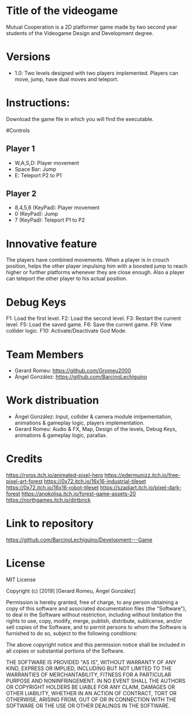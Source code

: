 # Title of the videogame
Mutual Cooperation is a 2D platformer game made by two second year 
students of the Videogame Design and Development degree. 

# Versions
- 1.0: Two levels designed with two 
players implemented. Players can move, 
jump, have dual moves and teleport. 

# Instructions:
Download the game file in 
which you will find the executable. 

#Controls
## Player 1
- W,A,S,D: Player movement
- Space Bar: Jump
- E: Teleport P2 to P1

## Player 2
- 8,4,5,6 (KeyPad): Player movement
- 0 (KeyPad): Jump
- 7 (KeyPad): Teleport P1 to P2

# Innovative feature
The players have combined movements. When a player 
is in  crouch position, 
helps the other player impulsing 
him with a boosted jump to reach 
higher or further platforms 
whenever they are close enough. Also a player can 
teleport the other player to his actual position.

# Debug Keys
F1: Load the first level. 
F2: Load the second level. 
F3: Restart the current level. 
F5: Load the saved game. 
F6: Save the current game. 
F9: View collider logic. 
F10: Activate/Deactivate God Mode. 

# Team Members
- Gerard Romeu: https://github.com/Gromeu2000
- Ángel González: https://github.com/BarcinoLechiguino

# Work distribuation
- Ángel González: Input, collider & camera module imlpementation, animations & gameplay logic, players implementation.
- Gerard Romeu: Audio & FX, Map, Design of the levels, Debug Keys, animations & gameplay logic, parallax.

# Credits
https://rvros.itch.io/animated-pixel-hero
https://edermunizz.itch.io/free-pixel-art-forest
https://0x72.itch.io/16x16-industrial-tileset
https://0x72.itch.io/16x16-robot-tileset
https://szadiart.itch.io/pixel-dark-forest
https://anokolisa.itch.io/forest-game-assets-20
https://northgames.itch.io/dirtbrick

# Link to repository
https://github.com/BarcinoLechiguino/Development---Game

# License
MIT License

Copyright (c) [2019] [Gerard Romeu, Ángel González]

Permission is hereby granted, free of charge, to any person obtaining a copy
of this software and associated documentation files (the "Software"), to deal
in the Software without restriction, including without limitation the rights
to use, copy, modify, merge, publish, distribute, sublicense, and/or sell
copies of the Software, and to permit persons to whom the Software is
furnished to do so, subject to the following conditions:

The above copyright notice and this permission notice shall be included in all
copies or substantial portions of the Software.

THE SOFTWARE IS PROVIDED "AS IS", WITHOUT WARRANTY OF ANY KIND, EXPRESS OR
IMPLIED, INCLUDING BUT NOT LIMITED TO THE WARRANTIES OF MERCHANTABILITY,
FITNESS FOR A PARTICULAR PURPOSE AND NONINFRINGEMENT. IN NO EVENT SHALL THE
AUTHORS OR COPYRIGHT HOLDERS BE LIABLE FOR ANY CLAIM, DAMAGES OR OTHER
LIABILITY, WHETHER IN AN ACTION OF CONTRACT, TORT OR OTHERWISE, ARISING FROM,
OUT OF OR IN CONNECTION WITH THE SOFTWARE OR THE USE OR OTHER DEALINGS IN THE
SOFTWARE.